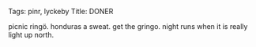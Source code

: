 Tags: pinr, lyckeby
Title: DONER
  
picnic ringö. honduras a sweat. get the gringo. night runs when it is really light up north.